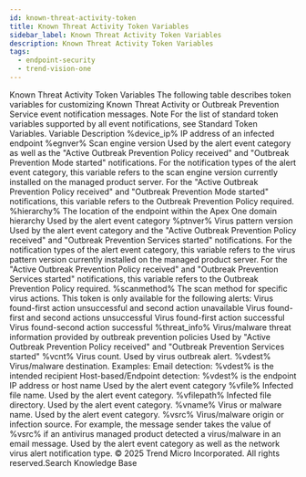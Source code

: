 ```yaml
---
id: known-threat-activity-token
title: Known Threat Activity Token Variables
sidebar_label: Known Threat Activity Token Variables
description: Known Threat Activity Token Variables
tags:
  - endpoint-security
  - trend-vision-one
---
```


 Known Threat Activity Token Variables The following table describes token variables for customizing Known Threat Activity or Outbreak Prevention Service event notification messages. Note For the list of standard token variables supported by all event notifications, see Standard Token Variables. Variable Description %device_ip% IP address of an infected endpoint %egnver% Scan engine version Used by the alert event category as well as the "Active Outbreak Prevention Policy received" and "Outbreak Prevention Mode started" notifications. For the notification types of the alert event category, this variable refers to the scan engine version currently installed on the managed product server. For the "Active Outbreak Prevention Policy received" and "Outbreak Prevention Mode started" notifications, this variable refers to the Outbreak Prevention Policy required. %hierarchy% The location of the endpoint within the Apex One domain hierarchy Used by the alert event category %ptnver% Virus pattern version Used by the alert event category and the "Active Outbreak Prevention Policy received" and "Outbreak Prevention Services started" notifications. For the notification types of the alert event category, this variable refers to the virus pattern version currently installed on the managed product server. For the "Active Outbreak Prevention Policy received" and "Outbreak Prevention Services started" notifications, this variable refers to the Outbreak Prevention Policy required. %scanmethod% The scan method for specific virus actions. This token is only available for the following alerts: Virus found-first action unsuccessful and second action unavailable Virus found-first and second actions unsuccessful Virus found-first action successful Virus found-second action successful %threat_info% Virus/malware threat information provided by outbreak prevention policies Used by "Active Outbreak Prevention Policy received" and "Outbreak Prevention Services started" %vcnt% Virus count. Used by virus outbreak alert. %vdest% Virus/malware destination. Examples: Email detection: %vdest% is the intended recipient Host-based/Endpoint detection: %vdest% is the endpoint IP address or host name Used by the alert event category %vfile% Infected file name. Used by the alert event category. %vfilepath% Infected file directory. Used by the alert event category. %vname% Virus or malware name. Used by the alert event category. %vsrc% Virus/malware origin or infection source. For example, the message sender takes the value of %vsrc% if an antivirus managed product detected a virus/malware in an email message. Used by the alert event category as well as the network virus alert notification type. © 2025 Trend Micro Incorporated. All rights reserved.Search Knowledge Base
